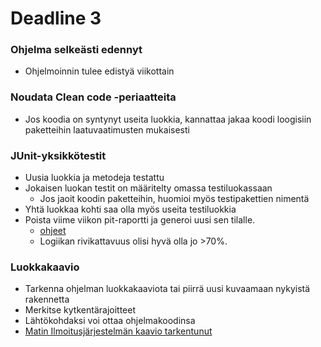 ﻿# Deadline 3

### Ohjelma selkeästi edennyt

* Ohjelmoinnin tulee edistyä viikottain

### Noudata Clean code -periaatteita

* Jos koodia on syntynyt useita luokkia, kannattaa jakaa koodi loogisiin paketteihin laatuvaatimusten mukaisesti

### JUnit-yksikkötestit

* Uusia luokkia ja metodeja testattu
* Jokaisen luokan testit on määritelty omassa testiluokassaan
  * Jos jaoit koodin paketteihin, huomioi myös testipakettien nimentä
* Yhtä luokkaa kohti saa olla myös useita testiluokkia
* Poista viime viikon pit-raportti ja generoi uusi sen tilalle.
  * [ohjeet](https://github.com/javaLabra/Javalabra2015-5/blob/master/ohjeet/Maven-ja-PIT.md#raportit)
  * Logiikan rivikattavuus olisi hyvä olla jo >70%.

### Luokkakaavio
* Tarkenna ohjelman luokkakaaviota tai piirrä uusi kuvaamaan nykyistä rakennetta
* Merkitse kytkentärajoitteet
* Lähtökohdaksi voi ottaa ohjelmakoodinsa
* [Matin Ilmoitusjärjestelmän kaavio tarkentunut](https://raw.github.com/javaLabra/Javalabra2013-1/master/luokkakaavio2.jpg)
